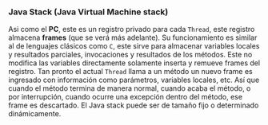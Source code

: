 ### Java Stack (Java Virtual Machine stack)


Asi como el **PC**, este es un registro privado para cada `Thread`, este registro almacena **frames** (que se verá más adelante). Su funcionamiento es similar al de lenguajes clásicos como `C`, este sirve para almacenar variables locales y resultados parciales, invocaciones y resultados de los métodos. Este no modifica las variables directamente solamente inserta y remueve frames del registro. Tan pronto el actual `Thread` llama a un método un nuevo frame es ingresado con información como parámetros, variables locales, etc. Así que cuando el método termina de manera normal, cuando acaba el método, o por interrupción, cuando ocurre una excepción dentro del método, ese frame es descartado. El Java stack puede ser de tamaño fijo o determinado dinámicamente.

